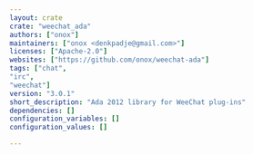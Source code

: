 ```yaml
---
layout: crate
crate: "weechat_ada"
authors: ["onox"]
maintainers: ["onox <denkpadje@gmail.com>"]
licenses: ["Apache-2.0"]
websites: ["https://github.com/onox/weechat-ada"]
tags: ["chat",
"irc",
"weechat"]
version: "3.0.1"
short_description: "Ada 2012 library for WeeChat plug-ins"
dependencies: []
configuration_variables: []
configuration_values: []

---
```



